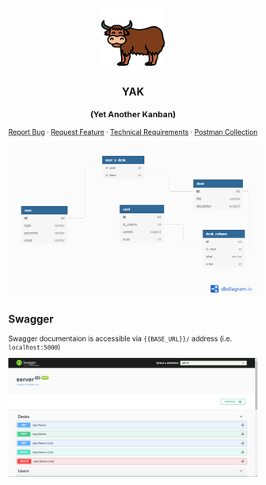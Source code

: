 <p align="center">
  <a href="https://github.com/DavidArutiunian/yet-another-kanban">
    <img src="icons/yak.png" alt="Logo" width="128">
  </a>

  <h2 align="center">YAK</h2>
  <h3 align="center">(Yet Another Kanban)</h2>
  <p align="center">
    <a href="https://github.com/DavidArutiunian/yet-another-kanban/issues">Report Bug</a>
    ·
    <a href="https://github.com/DavidArutiunian/yet-another-kanban/issues">Request Feature</a>
    ·
    <a href="https://docs.google.com/document/d/1BjuOM7VNtBMeSrtzO7ZeV-ecRqKMXukEunjNVVKFFUw/edit?usp=sharing">Technical Requirements</a>
    ·
    <a href="https://documenter.getpostman.com/view/414676/TVYGbHnb">Postman Collection</a>
  </p>
</p>

[![diagram](docs/diagram.png)](docs/diagram.png)

## Swagger

Swagger documentaion is accessible via `{{BASE_URL}}/` address (i.e. `localhost:5000`)

![swagger](docs/swagger.png)

